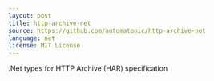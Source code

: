 ```yaml
---
layout: post
title: http-archive-net
source: https://github.com/automatonic/http-archive-net
language: net
license: MIT License
---
```


.Net types for HTTP Archive (HAR) specification
